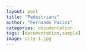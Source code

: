 ```yaml
---
layout: post
title: "Pedestrians"
author: "Fernando Pacini"
categories: documentation
tags: [documentation,sample]
image: city-1.jpg
---
```



